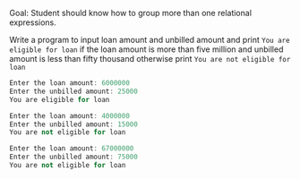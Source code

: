 Goal: Student should know how to group more than one relational expressions.

Write a program to input loan amount and unbilled amount and print `You are eligible for loan` if the loan amount is more than five million and unbilled amount is less than fifty thousand otherwise print `You are not eligible for loan`

```c++
Enter the loan amount: 6000000
Enter the unbilled amount: 25000
You are eligible for loan
```

```c++
Enter the loan amount: 4000000
Enter the unbilled amount: 15000
You are not eligible for loan
```

```c++
Enter the loan amount: 67000000
Enter the unbilled amount: 75000
You are not eligible for loan
```
